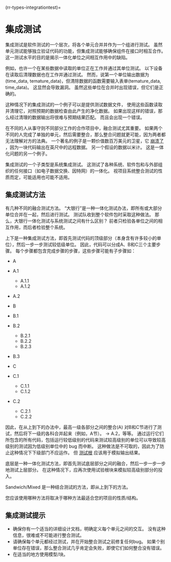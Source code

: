 (rr-types-integrationtest)=
# 集成测试

集成测试是软件测试的一个层次，将各个单元合并并作为一个组进行测试。 虽然单元测试能够独立验证代码的功能，但集成测试能够确保组件在接口时相互合作。 这一测试水平的目的是揭示一体化单位之间相互作用中的缺陷。

例如，也许一个在某些数据中读取的单位正在工作并通过其单位测试。 以下设备在读取后清理数据也在工作并通过测试。 然而，说第一个单位输出数据为 (time_data, temature_data)，但清除数据的函数需要输入表单(temature_data, time_data)。 这显然会导致漏洞。 虽然这些单位在合并时出现错误，但它们是正确的。

这种情况下的集成测试的一个例子可以是提供测试数据文件， 使用这些函数读取并清理它，对照预期的数据检查由此产生的净化数据。 如果出现这样的错误，那么经过清理的数据输出将很难与预期结果匹配。 而且会出现一个错误。

在不同的人从事守则不同部分工作的合作项目中，融合测试尤其重要。 如果两个不同的人完成了单独的单元，然后需要整合，那么整合问题就更可能，因为两者都无法理解对方的法典。 一个著名的例子是一颗价值数百万美元的卫星，它 [崩溃了](https://en.wikipedia.org/wiki/Mars_Climate_Orbiter) ，因为一块代码输出在英尺中的远程数据。 另一个假设的数据以米计。 这是一体化问题的另一个例子。

集成测试的一个子类型是系统集成测试。 这测试了各种系统、软件包和与外部组织的任何接口（如电子数据交换、因特网）的一体化。 视项目系统整合测试的性质而定，可能适用也可能不适用。

## 集成测试方法

有几种不同的融合测试方法。 “大银行”是一种一体化测试办法，即所有或大部分单位合并在一起，然后进行测试。 测试队收到整个软件包时采取这种做法。 那么，大银行一体化测试与系统测试之间有什么区别？ 前者只检验各单位之间的相互作用，而后者检验整个系统。

上下是一种集成测试方法，即首先测试代码的顶级部分（本身含有许多较小的单位），然后一步一步测试较低级单位。 因此，代码可以分成A、B和C三个主要步骤。 每个步骤都包含完成步骤的步骤，这些步骤可能有子步骤如：

- A
- A.1
  - A.1.1
  - A.1.2
- A.2
- B
- B.1
- B.2
  - B.2.1
  - B.2.2
  - B.2.3
- B.3

- C
- C.1
  - C.1.1
  - C.1.2
- C.2
  - C.2.1
  - C.2.2

因此，在从上到下的办法中，最高一级各部分之间的整合(A) 对B和C节进行了测试，然后将下一级的各科合并起来（例如，A节）。 -> A.2，等等。 通过运行它们所包含的所有代码，包括运行较低级别的代码来测试较高级别的单位可以导致较高级别的测试因为低级别单位中的 bug 而中断。 这种做法是不可取的，因此为了防止这种情况下下级部门不应运作。 但 [测试根](#Use_test_doubles_stubs_mocking_where_appropriate) 应该用于模拟输出结果。

底层是一种一体化测试方法，即首先测试底层部分之间的融合，然后一步一步一步地测试上层部分。 在这种情况下，应再次使用试验根块来模拟较高级别部分的投入。

Sandwich/Mixed 是一种结合测试的方法，即从上到下的方法。

您应该使用哪种方法将取决于哪种方法最适合您的项目的性质/结构。

## 集成测试提示

- 确保你有一个适当的详细设计文档，明确定义每个单元之间的交互。 没有这种信息，很难或不可能进行整合测试。
- 请确保每个单元都经过测试，并在开始整合测试之前修复任何bug。 如果个别单位存在错误，那么整合测试几乎肯定会失败，即使它们如何整合没有错误。
- 在适当的地方使用模型/块。
